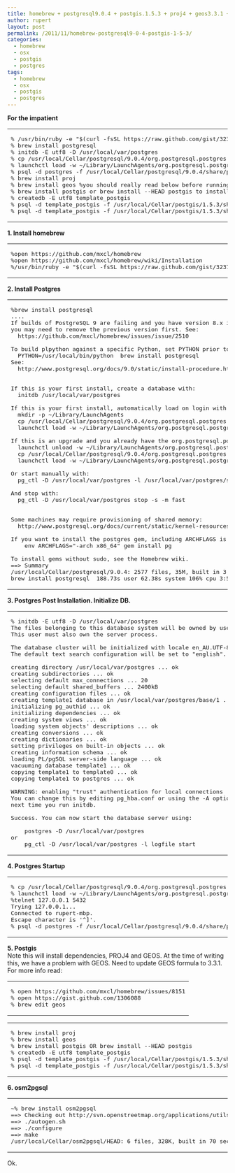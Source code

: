 ```yaml
---
title: homebrew + postgresql9.0.4 + postgis.1.5.3 + proj4 + geos3.3.1 + osm2pgsql
author: rupert
layout: post
permalink: /2011/11/homebrew-postgresql9-0-4-postgis-1-5-3/
categories:
  - homebrew
  - osx
  - postgis
  - postgres
tags:
  - homebrew
  - osx
  - postgis
  - postgres
---
```

**For the impatient**

<div class="wp_syntax">
  <table>
    <tr>
      <td class="code">
        <pre class="terminal" style="font-family:monospace;">% /usr/bin/ruby -e "$(curl -fsSL https://raw.github.com/gist/323731)"
% brew install postgresql
% initdb -E utf8 -D /usr/local/var/postgres
% cp /usr/local/Cellar/postgresql/9.0.4/org.postgresql.postgres.plist ~/Library/LaunchAgents/
% launchctl load -w ~/Library/LaunchAgents/org.postgresql.postgres.plist
% psql -d postgres -f /usr/local/Cellar/postgresql/9.0.4/share/postgresql/contrib/adminpack.sql
% brew install proj
% brew install geos %you should really read below before running this
% brew install postgis or brew install --HEAD postgis to install postgis2 from svn
% createdb -E utf8 template_postgis
% psql -d template_postgis -f /usr/local/Cellar/postgis/1.5.3/share/postgis/postgis.sql
% psql -d template_postgis -f /usr/local/Cellar/postgis/1.5.3/share/postgis/spatial_ref_sys.sql</pre>
      </td>
    </tr>
  </table>
</div>

**1. Install homebrew**

<div class="wp_syntax">
  <table>
    <tr>
      <td class="code">
        <pre class="terminal" style="font-family:monospace;">%open https://github.com/mxcl/homebrew
%open https://github.com/mxcl/homebrew/wiki/Installation
%/usr/bin/ruby -e "$(curl -fsSL https://raw.github.com/gist/323731)"</pre>
      </td>
    </tr>
  </table>
</div>

**2. Install Postgres**

<div class="wp_syntax">
  <table>
    <tr>
      <td class="code">
        <pre class="terminal" style="font-family:monospace;">%brew install postgresql
....
If builds of PostgreSQL 9 are failing and you have version 8.x installed,
you may need to remove the previous version first. See:
  https://github.com/mxcl/homebrew/issues/issue/2510
&nbsp;
To build plpython against a specific Python, set PYTHON prior to brewing:
  PYTHON=/usr/local/bin/python  brew install postgresql
See:
  http://www.postgresql.org/docs/9.0/static/install-procedure.html
&nbsp;
&nbsp;
If this is your first install, create a database with:
  initdb /usr/local/var/postgres
&nbsp;
If this is your first install, automatically load on login with:
  mkdir -p ~/Library/LaunchAgents
  cp /usr/local/Cellar/postgresql/9.0.4/org.postgresql.postgres.plist ~/Library/LaunchAgents/
  launchctl load -w ~/Library/LaunchAgents/org.postgresql.postgres.plist
&nbsp;
If this is an upgrade and you already have the org.postgresql.postgres.plist loaded:
  launchctl unload -w ~/Library/LaunchAgents/org.postgresql.postgres.plist
  cp /usr/local/Cellar/postgresql/9.0.4/org.postgresql.postgres.plist ~/Library/LaunchAgents/
  launchctl load -w ~/Library/LaunchAgents/org.postgresql.postgres.plist
&nbsp;
Or start manually with:
  pg_ctl -D /usr/local/var/postgres -l /usr/local/var/postgres/server.log start
&nbsp;
And stop with:
  pg_ctl -D /usr/local/var/postgres stop -s -m fast
&nbsp;
&nbsp;
Some machines may require provisioning of shared memory:
  http://www.postgresql.org/docs/current/static/kernel-resources.html%SYSVIPC
&nbsp;
If you want to install the postgres gem, including ARCHFLAGS is recommended:
    env ARCHFLAGS="-arch x86_64" gem install pg
&nbsp;
To install gems without sudo, see the Homebrew wiki.
==&gt; Summary
/usr/local/Cellar/postgresql/9.0.4: 2577 files, 35M, built in 3.1 minutes
brew install postgresql  188.73s user 62.38s system 106% cpu 3:55.06 total</pre>
      </td>
    </tr>
  </table>
</div>

**3. Postgres Post Installation. Initialize DB.**

<div class="wp_syntax">
  <table>
    <tr>
      <td class="code">
        <pre class="terminal" style="font-family:monospace;">% initdb -E utf8 -D /usr/local/var/postgres
The files belonging to this database system will be owned by user "rupert".
This user must also own the server process.
&nbsp;
The database cluster will be initialized with locale en_AU.UTF-8.
The default text search configuration will be set to "english".
&nbsp;
creating directory /usr/local/var/postgres ... ok
creating subdirectories ... ok
selecting default max_connections ... 20
selecting default shared_buffers ... 2400kB
creating configuration files ... ok
creating template1 database in /usr/local/var/postgres/base/1 ... ok
initializing pg_authid ... ok
initializing dependencies ... ok
creating system views ... ok
loading system objects' descriptions ... ok
creating conversions ... ok
creating dictionaries ... ok
setting privileges on built-in objects ... ok
creating information schema ... ok
loading PL/pgSQL server-side language ... ok
vacuuming database template1 ... ok
copying template1 to template0 ... ok
copying template1 to postgres ... ok
&nbsp;
WARNING: enabling "trust" authentication for local connections
You can change this by editing pg_hba.conf or using the -A option the
next time you run initdb.
&nbsp;
Success. You can now start the database server using:
&nbsp;
    postgres -D /usr/local/var/postgres
or
    pg_ctl -D /usr/local/var/postgres -l logfile start</pre>
      </td>
    </tr>
  </table>
</div>

**4. Postgres Startup**

<div class="wp_syntax">
  <table>
    <tr>
      <td class="code">
        <pre class="terminal" style="font-family:monospace;">% cp /usr/local/Cellar/postgresql/9.0.4/org.postgresql.postgres.plist ~/Library/LaunchAgents/
% launchctl load -w ~/Library/LaunchAgents/org.postgresql.postgres.plist
%telnet 127.0.0.1 5432
Trying 127.0.0.1...
Connected to rupert-mbp.
Escape character is '^]'.
% psql -d postgres -f /usr/local/Cellar/postgresql/9.0.4/share/postgresql/contrib/adminpack.sql</pre>
      </td>
    </tr>
  </table>
</div>

**5. Postgis**  
Note this will install dependencies, PROJ4 and GEOS. At the time of writing this, we have a problem with GEOS. Need to update GEOS formula to 3.3.1. For more info read:

<div class="wp_syntax">
  <table>
    <tr>
      <td class="code">
        <pre class="terminal" style="font-family:monospace;">% open https://github.com/mxcl/homebrew/issues/8151
% open https://gist.github.com/1306088
% brew edit geos</pre>
      </td>
    </tr>
  </table>
</div>

<div class="wp_syntax">
  <table>
    <tr>
      <td class="code">
        <pre class="terminal" style="font-family:monospace;">% brew install proj
% brew install geos
% brew install postgis OR brew install --HEAD postgis
% createdb -E utf8 template_postgis
% psql -d template_postgis -f /usr/local/Cellar/postgis/1.5.3/share/postgis/postgis.sql
% psql -d template_postgis -f /usr/local/Cellar/postgis/1.5.3/share/postgis/spatial_ref_sys.sql</pre>
      </td>
    </tr>
  </table>
</div>

**6. osm2pgsql**

<div class="wp_syntax">
  <table>
    <tr>
      <td class="code">
        <pre class="terminal" style="font-family:monospace;">~% brew install osm2pgsql
==&gt; Checking out http://svn.openstreetmap.org/applications/utils/export/osm2pgsql/
==&gt; ./autogen.sh
==&gt; ./configure
==&gt; make
/usr/local/Cellar/osm2pgsql/HEAD: 6 files, 328K, built in 70 seconds</pre>
      </td>
    </tr>
  </table>
</div>

Ok.